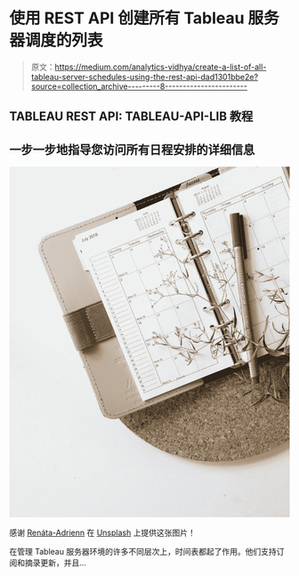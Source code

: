 # 使用 REST API 创建所有 Tableau 服务器调度的列表

> 原文：<https://medium.com/analytics-vidhya/create-a-list-of-all-tableau-server-schedules-using-the-rest-api-dad1301bbe2e?source=collection_archive---------8----------------------->

## TABLEAU REST API: TABLEAU-API-LIB 教程

## 一步一步地指导您访问所有日程安排的详细信息

![](img/77c9428576dd20b9e76a104ac9f83e64.png)

感谢 [Renáta-Adrienn](https://unsplash.com/@bajkorenata?utm_source=medium&utm_medium=referral) 在 [Unsplash](https://unsplash.com?utm_source=medium&utm_medium=referral) 上提供这张图片！

在管理 Tableau 服务器环境的许多不同层次上，时间表都起了作用。他们支持订阅和摘录更新，并且…